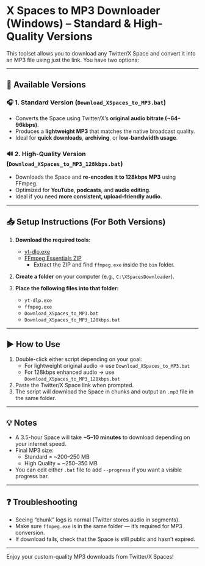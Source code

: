 
# X Spaces to MP3 Downloader (Windows) – Standard & High-Quality Versions

This toolset allows you to download any Twitter/X Space and convert it into an MP3 file using just the link. You have two options:

---

## 🔀 Available Versions

### 🎧 1. Standard Version (`Download_XSpaces_to_MP3.bat`)
- Converts the Space using Twitter/X’s **original audio bitrate (~64–96kbps)**.
- Produces a **lightweight MP3** that matches the native broadcast quality.
- Ideal for **quick downloads**, **archiving**, or **low-bandwidth usage**.

### 🔊 2. High-Quality Version (`Download_XSpaces_to_MP3_128kbps.bat`)
- Downloads the Space and **re-encodes it to 128kbps MP3** using FFmpeg.
- Optimized for **YouTube**, **podcasts**, and **audio editing**.
- Ideal if you need **more consistent, upload-friendly audio**.

---

## 📥 Setup Instructions (For Both Versions)

1. **Download the required tools:**
   - [yt-dlp.exe](https://github.com/yt-dlp/yt-dlp/releases/latest/download/yt-dlp.exe)
   - [FFmpeg Essentials ZIP](https://www.gyan.dev/ffmpeg/builds/)
     - Extract the ZIP and find `ffmpeg.exe` inside the `bin` folder.

2. **Create a folder** on your computer (e.g., `C:\XSpacesDownloader`).

3. **Place the following files into that folder:**
   - `yt-dlp.exe`
   - `ffmpeg.exe`
   - `Download_XSpaces_to_MP3.bat`
   - `Download_XSpaces_to_MP3_128kbps.bat`

---

## ▶️ How to Use

1. Double-click either script depending on your goal:
   - For lightweight original audio → use `Download_XSpaces_to_MP3.bat`
   - For 128kbps enhanced audio → use `Download_XSpaces_to_MP3_128kbps.bat`
2. Paste the Twitter/X Space link when prompted.
3. The script will download the Space in chunks and output an `.mp3` file in the same folder.

---

## 💡 Notes

- A 3.5-hour Space will take **~5–10 minutes** to download depending on your internet speed.
- Final MP3 size:
  - Standard = ~200–250 MB
  - High Quality = ~250–350 MB
- You can edit either `.bat` file to add `--progress` if you want a visible progress bar.

---

## ❓ Troubleshooting

- Seeing “chunk” logs is normal (Twitter stores audio in segments).
- Make sure `ffmpeg.exe` is in the same folder — it’s required for MP3 conversion.
- If download fails, check that the Space is still public and hasn’t expired.

---

Enjoy your custom-quality MP3 downloads from Twitter/X Spaces!
